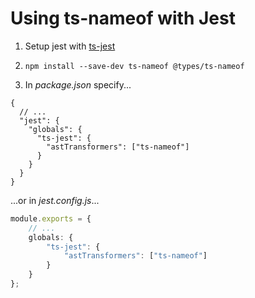 ﻿# Using ts-nameof with Jest

1. Setup jest with [ts-jest](https://github.com/kulshekhar/ts-jest)

2. `npm install --save-dev ts-nameof @types/ts-nameof`

3. In _package.json_ specify...

```jsonc
{
  // ...
  "jest": {
    "globals": {
      "ts-jest": {
        "astTransformers": ["ts-nameof"]
      }
    }
  }
}
```

...or in _jest.config.js_...

```ts
module.exports = {
    // ...
    globals: {
        "ts-jest": {
            "astTransformers": ["ts-nameof"]
        }
    }
};
```
